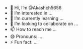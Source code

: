 - 👋 Hi, I’m @Akashch5656
- 👀 I’m interested in ...
- 🌱 I’m currently learning ...
- 💞️ I’m looking to collaborate on ...
- 📫 How to reach me ...
- 😄 Pronouns: ...
- ⚡ Fun fact: ...

<!---
Akashch5656/Akashch5656 is a ✨ special ✨ repository because its `README.md` (this file) appears on your GitHub profile.
You can click the Preview link to take a look at your changes.
--->
